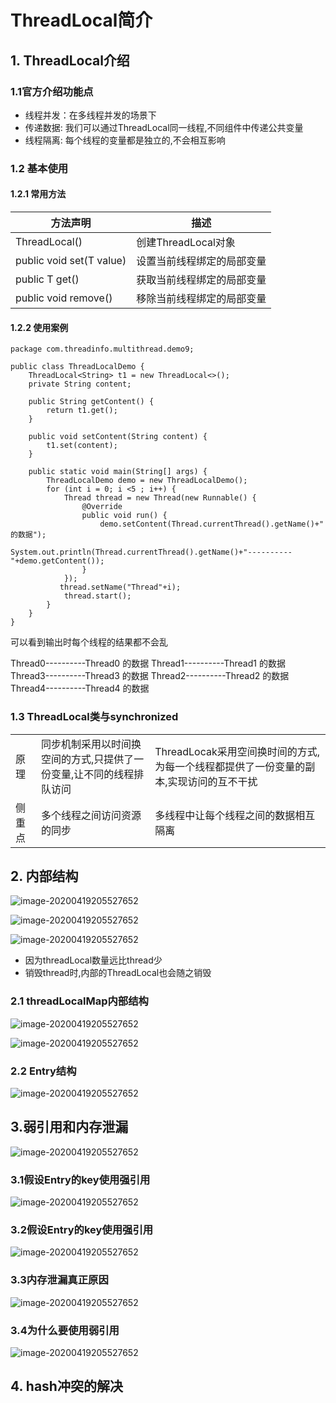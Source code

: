 # ThreadLocal简介

## 1. ThreadLocal介绍

### 1.1官方介绍功能点

* 线程并发：在多线程并发的场景下
* 传递数据: 我们可以通过ThreadLocal同一线程,不同组件中传递公共变量
* 线程隔离: 每个线程的变量都是独立的,不会相互影响

### 1.2 基本使用

#### 1.2.1 常用方法

| 方法声明                 | 描述                       |
| ------------------------ | -------------------------- |
| ThreadLocal()            | 创建ThreadLocal对象        |
| public void set(T value) | 设置当前线程绑定的局部变量 |
| public T get()           | 获取当前线程绑定的局部变量 |
| public void remove()     | 移除当前线程绑定的局部变量 |

#### 1.2.2 使用案例

```
package com.threadinfo.multithread.demo9;

public class ThreadLocalDemo {
    ThreadLocal<String> t1 = new ThreadLocal<>();
    private String content;

    public String getContent() {
        return t1.get();
    }

    public void setContent(String content) {
        t1.set(content);
    }

    public static void main(String[] args) {
        ThreadLocalDemo demo = new ThreadLocalDemo();
        for (int i = 0; i <5 ; i++) {
            Thread thread = new Thread(new Runnable() {
                @Override
                public void run() {
                    demo.setContent(Thread.currentThread().getName()+" 的数据");
                    System.out.println(Thread.currentThread().getName()+"----------"+demo.getContent());
                }
            });
           thread.setName("Thread"+i);
            thread.start();
        }
    }
}
```

可以看到输出时每个线程的结果都不会乱

Thread0----------Thread0 的数据
Thread1----------Thread1 的数据
Thread3----------Thread3 的数据
Thread2----------Thread2 的数据
Thread4----------Thread4 的数据

### 1.3 ThreadLocal类与synchronized

|        |                                                              |                                                              |
| ------ | ------------------------------------------------------------ | :----------------------------------------------------------- |
| 原理   | 同步机制采用以时间换空间的方式,只提供了一份变量,让不同的线程排队访问 | ThreadLocak采用空间换时间的方式,为每一个线程都提供了一份变量的副本,实现访问的互不干扰 |
| 侧重点 | 多个线程之间访问资源的同步                                   | 多线程中让每个线程之间的数据相互隔离                         |

## 2. 内部结构

![image-20200419205527652](C:\Users\Admin\Desktop\文档图片\threadLocal\1.7内部结构.png)

![image-20200419205527652](C:\Users\Admin\Desktop\文档图片\threadLocal\1.8内部结构.png)

![image-20200419205527652](C:\Users\Admin\Desktop\文档图片\threadLocal\1.8设计的好处.png)

* 因为threadLocal数量远比thread少
* 销毁thread时,内部的ThreadLocal也会随之销毁

### 2.1 threadLocalMap内部结构

![image-20200419205527652](C:\Users\Admin\Desktop\文档图片\threadLocal\threadLocalMap内部结构.png)

![image-20200419205527652](C:\Users\Admin\Desktop\文档图片\threadLocal\threadLocalMap属性.png)

### 2.2 Entry结构

![image-20200419205527652](C:\Users\Admin\Desktop\文档图片\threadLocal\entry结构.png)

## 3.弱引用和内存泄漏

![image-20200419205527652](C:\Users\Admin\Desktop\文档图片\threadLocal\弱引用和内存泄漏.png)

### 3.1假设Entry的key使用强引用

![image-20200419205527652](C:\Users\Admin\Desktop\文档图片\threadLocal\强引用导致内存泄漏.png)

### 3.2假设Entry的key使用强引用

![image-20200419205527652](C:\Users\Admin\Desktop\文档图片\threadLocal\弱引用同样会导致内存泄漏.png)

### 3.3内存泄漏真正原因

![image-20200419205527652](C:\Users\Admin\Desktop\文档图片\threadLocal\内存泄漏根本原因.png)

### 3.4为什么要使用弱引用

![image-20200419205527652](C:\Users\Admin\Desktop\文档图片\threadLocal\为什么要使弱引用.png)

## 4. hash冲突的解决

